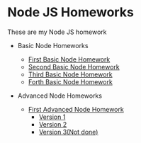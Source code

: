 # Node JS Homeworks

These are my Node JS homework

- Basic Node Homeworks

  - [First Basic Node Homework](/Basic_Node_Homeworks/Node_1_homework-filesystem/)
  - [Second Basic Node Homework](/Basic_Node_Homeworks/Node_2_homework_events/)
  - [Third Basic Node Homework](/Basic_Node_Homeworks/Node_3_homework_server/)
  - [Forth Basic Node Homework](/Basic_Node_Homeworks/Node_4_homework_empress/)

- Advanced Node Homeworks

  - [First Advanced Node Homework](/Advanced_Node_Homeworks/Node_Zoo_homework/)
    - [Version 1](/Advanced_Node_Homeworks/Node_Zoo_homework/V1/)
    - [Version 2](/Advanced_Node_Homeworks/Node_Zoo_homework/V2/)
    - [Version 3(Not done)](/Advanced_Node_Homeworks/Node_Zoo_homework/V3/)
